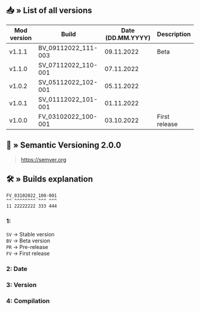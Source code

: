 ## 📥 » List of all versions
| Mod version | Build               | Date (DD.MM.YYYY) | Description   | 
|-------------|---------------------|-------------------|:--------------|
| v1.1.1      | BV_09112022_111-003 | 09.11.2022        | Beta          |
| v1.1.0      | SV_07112022_110-001 | 07.11.2022        |               |
| v1.0.2      | SV_05112022_102-001 | 05.11.2022        |               |
| v1.0.1      | SV_01112022_101-001 | 01.11.2022        |               |
| v1.0.0      | FV_03102022_100-001 | 03.10.2022        | First release |

## 📝 » Semantic Versioning 2.0.0
> https://semver.org

## 🛠️ » Builds explanation
```
FV_03102022_100-001
^^ ^^^^^^^^ ^^^ ^^^  
11 22222222 333 444
```

### 1:
`SV` -> Stable version  
`BV` -> Beta version  
`PR` -> Pre-release  
`FV` -> First release

### 2: Date
### 3: Version
### 4: Compilation